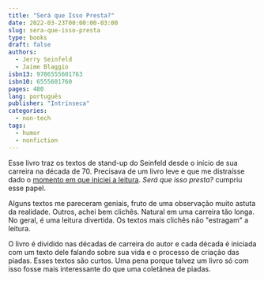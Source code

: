 ```yaml
---
title: "Será que Isso Presta?"
date: 2022-03-23T00:00:00-03:00
slug: sera-que-isso-presta
type: books
draft: false
authors:
  - Jerry Seinfeld
  - Jaime Blaggio
isbn13: 9786555601763
isbn10: 6555601760
pages: 480
lang: português
publisher: "Intrínseca"
categories:
  - non-tech
tags:
  - humor
  - nonfiction
---
```

Esse livro traz os textos de stand-up do Seinfeld desde o início de sua carreira na década de 70. Precisava de um livro leve e que me distraísse dado o [momento em que iniciei a leitura](https://pt.wikipedia.org/wiki/Enchentes_e_deslizamentos_de_terra_em_Petr%C3%B3polis_em_2022). *Será que isso presta?* cumpriu esse papel.

Alguns textos me pareceram geniais, fruto de uma observação muito astuta da realidade. Outros, achei bem clichês. Natural em uma carreira tão longa. No geral, é uma leitura divertida. Os textos mais clichês não "estragam" a leitura.

O livro é dividido nas décadas de carreira do autor e cada década é iniciada com um texto dele falando sobre sua vida e o processo de criação das piadas. Esses textos são curtos. Uma pena porque talvez um livro só com isso fosse mais interessante do que uma coletânea de piadas.
